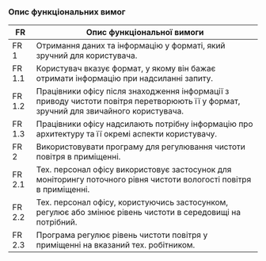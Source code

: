 ### Опис функціональних вимог
|   	FR   	|       	Опис функціональної вимоги     	|
|---------------------------------|------------------------|
|           	FR 1  	          |   Отримання даних та інформацію у форматі, який зручний для користувача.|
|          	FR 1.1           	|   Користувач вказує формат, у якому він бажає отримати інформацію при надсиланні запиту.   |
|          	FR 1.2           	|   Працівники офісу після знаходження інформації з приводу чистоти повітря перетворюють її у формат, зручний для звичайного користувача.   |
|          	FR 1.3           	|   Працівники офісу надсилають потрібну інформацію про архитектуру та її окремі аспекти користувачу.   |
|           	FR 2            	|   Використовувати програму для регулювання чистоти повітря в приміщенні.   |
|          	FR 2.1           	|   Тех. персонал офісу використовує застосунок для моніторингу поточного рівня чистоти вологості повітря в приміщенні.  |
|          	FR 2.2           	|   Тех. персонал офісу, користуючись застосунком, регулює або змінює рівень чистоти в середовищі на потрібний.   |
|          	FR 2.3           	|   Програма регулює рівень чистоти повітря у приміщенні на вказаний тех. робітником. |
